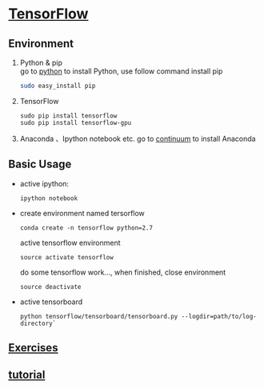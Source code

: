 # [TensorFlow](https://www.tensorflow.org/how_tos/using_gpu/#supported_devices)

## Environment
1. Python & pip  
    go to [python](https://www.python.org) to install Python, use follow command install pip
    ```bash
    sudo easy_install pip
    ```
2. TensorFlow  
    ```
    sudo pip install tensorflow
    sudo pip install tensorflow-gpu
    ```
3. Anaconda 、Ipython notebook etc.
    go to [continuum](https://www.continuum.io) to install Anaconda
## Basic Usage    
* active ipython:
    ```
    ipython notebook
    ```
* create environment named tersorflow
    ```
    conda create -n tensorflow python=2.7
    ```
    active tensorflow environment
    ```
    source activate tensorflow
    ```
    do some tensorflow work...,
    when finished, close environment
    ```
    source deactivate
    ```
* active tensorboard 
    ```
    python tensorflow/tensorboard/tensorboard.py --logdir=path/to/log-directory`
    ```

## [Exercises](exercises/)

## [tutorial](tutorial/)
